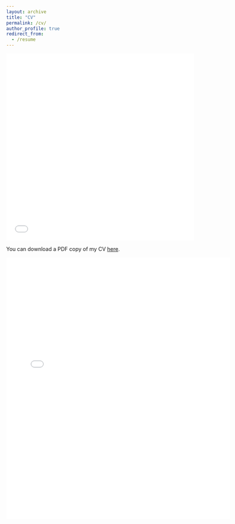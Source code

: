 ```yaml
---
layout: archive
title: "CV"
permalink: /cv/
author_profile: true
redirect_from:
  - /resume
---
```


<iframe src="/files/Ngo-Quang-Huy_Resume.pdf" width="100%" height="500" frameborder="no" border="0" marginwidth="0" marginheight="0"></iframe>

You can download a PDF copy of my CV [here](/files/Ngo-Quang-Huy_Resume.pdf).

<embed src="{{ ngoquanghuy.github.io }}/files/Ngo-Quang-Huy_Resume.pdf" width="600" height="700" type='application/pdf'>